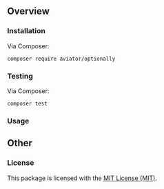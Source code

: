 ## Overview

### Installation

Via Composer:

```
composer require aviator/optionally
```

### Testing

Via Composer:

```
composer test
```

### Usage



## Other

### License

This package is licensed with the [MIT License (MIT)](LICENSE).

